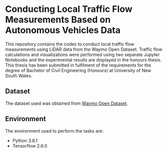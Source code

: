 # Conducting Local Traffic Flow Measurements Based on Autonomous Vehicles Data

This repository contains the codes to conduct local traffic flow measurements using LiDAR data from the Waymo Open Dataset. Traffic flow calculations and visualizations were performed using two separate Jupyter Notebooks and the experimental results are displayed in the honours thesis. This thesis has been submitted in fulfilment of the requirements for the degree of Bachelor of Civil Engineering (Honours) at University of New South Wales. 

## Dataset
The dataset used was obtained from [Waymo Open Dataset](https://waymo.com/open/download/). 

## Environment
The environment used to perform the tasks are:
- Python 3.8.1
- Tensorflow 2.6.0
